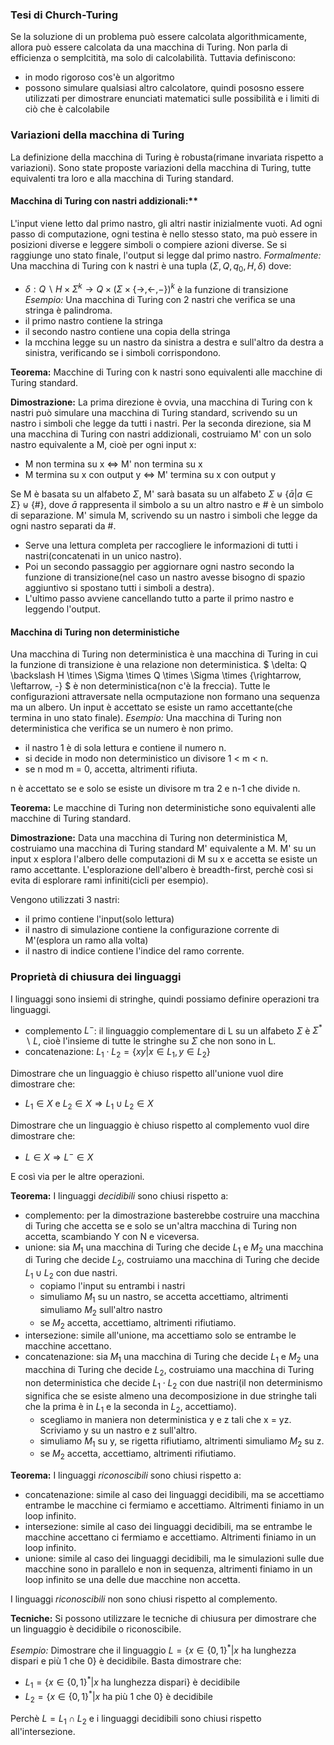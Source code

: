 ### Tesi di Church-Turing
Se la soluzione di un problema può essere calcolata algorithmicamente, allora può essere calcolata da una macchina di Turing.
Non parla di efficienza o semplcitità, ma solo di calcolabilità.
Tuttavia definiscono:
- in modo rigoroso cos'è un algoritmo
- possono simulare qualsiasi altro calcolatore, quindi pososno essere utilizzati per dimostrare enunciati matematici sulle possibilità e i limiti di ciò che è calcolabile

### Variazioni della macchina di Turing
La definizione della macchina di Turing è robusta(rimane invariata rispetto a variazioni).
Sono state proposte variazioni della macchina di Turing, tutte equivalenti tra loro e alla macchina di Turing standard.
#### Macchina di Turing con nastri addizionali:**
L'input viene letto dal primo nastro, gli altri nastir inizialmente vuoti.
Ad ogni passo di computazione, ogni testina è nello stesso stato, ma può essere in posizioni diverse e leggere simboli o compiere azioni diverse.
Se si raggiunge uno stato finale, l'output si legge dal primo nastro.
*Formalmente:* Una macchina di Turing con k nastri è una tupla $(\Sigma, Q, q_0, H, \delta)$ dove:
- $\delta: Q \backslash H \times \Sigma^k \rightarrow Q \times ( \Sigma \times \{\rightarrow, \leftarrow, -\} )^k$ è la funzione di transizione
*Esempio:*
Una macchina di Turing con 2 nastri che verifica se una stringa è palindroma.
- il primo nastro contiene la stringa
- il secondo nastro contiene una copia della stringa
- la mcchina legge su un nastro da sinistra a destra e sull'altro da destra a sinistra, verificando se i simboli corrispondono.

**Teorema:** 
Macchine di Turing con k nastri sono equivalenti alle macchine di Turing standard.

**Dimostrazione:**
La prima direzione è ovvia, una macchina di Turing con k nastri può simulare una macchina di Turing standard, scrivendo su un nastro i simboli che legge da tutti i nastri.
Per la seconda direzione, sia M una macchina di Turing con nastri addizionali, costruiamo M' con un solo nastro equivalente a M, cioè per ogni input x:
- M non termina su x $\Leftrightarrow$ M' non termina su x
- M termina su x con output y $\Leftrightarrow$ M' termina su x con output y

Se M è basata su un alfabeto $\Sigma$, M' sarà basata su un alfabeto $\Sigma \uplus \{ \bar{a} | a \in \Sigma \} \uplus \{ \# \}$, dove $\bar{a}$ rappresenta il simbolo a su un altro nastro e $\#$ è un simbolo di separazione.
M' simula M, scrivendo su un nastro i simboli che legge da ogni nastro separati da $\#$.
- Serve una lettura completa per raccogliere le informazioni di tutti i nastri(concatenati in un unico nastro).
- Poi un secondo passaggio per aggiornare ogni nastro secondo la funzione di transizione(nel caso un nastro avesse bisogno di spazio aggiuntivo si spostano tutti i simboli a destra).
- L'ultimo passo avviene cancellando tutto a parte il primo nastro e leggendo l'output.

#### Macchina di Turing non deterministiche
Una macchina di Turing non deterministica è una macchina di Turing in cui la funzione di transizione è una relazione non deterministica.
$ \delta: Q \backslash H \times \Sigma \times Q \times \Sigma \times \{\rightarrow, \leftarrow, -\} $ è non deterministica(non c'è la freccia).
Tutte le configurazioni attraversate nella ocmputazione non formano una sequenza ma un albero. Un input è accettato se esiste un ramo accettante(che termina in uno stato finale).
*Esempio:*
Una macchina di Turing non deterministica che verifica se un numero è non primo.
- il nastro 1 è di sola lettura e contiene il numero n.
- si decide in modo non deterministico un divisore 1 < m < n.
- se n mod m = 0, accetta, altrimenti rifiuta.

n è accettato se e solo se esiste un divisore m tra 2 e n-1 che divide n.

**Teorema:**
Le macchine di Turing non deterministiche sono equivalenti alle macchine di Turing standard.

**Dimostrazione:**
Data una macchina di Turing non deterministica M, costruiamo una macchina di Turing standard M' equivalente a M.
M' su un input x esplora l'albero delle computazioni di M su x e accetta se esiste un ramo accettante.
L'esplorazione dell'albero è breadth-first, perchè così si evita di esplorare rami infiniti(cicli per esempio).

Vengono utilizzati 3 nastri:
- il primo contiene l'input(solo lettura)
- il nastro di simulazione contiene la configurazione corrente di M'(esplora un ramo alla volta)
- il nastro di indice contiene l'indice del ramo corrente.

### Proprietà di chiusura dei linguaggi
I linguaggi sono insiemi di stringhe, quindi possiamo definire operazioni tra linguaggi.
- complemento $L^-$: il linguaggio complementare di L su un alfabeto $\Sigma$ è $\Sigma^* \backslash L$, cioè l'insieme di tutte le stringhe su $\Sigma$ che non sono in L.
- concatenazione: $L_1 \cdot L_2 = \{ xy | x \in L_1, y \in L_2 \}$

Dimostrare che un linguaggio è chiuso rispetto all'unione vuol dire dimostrare che:
- $L_1 \in X$ e $L_2 \in X \Rightarrow L_1 \cup L_2 \in X$

Dimostrare che un linguaggio è chiuso rispetto al complemento vuol dire dimostrare che:
- $L \in X \Rightarrow L^- \in X$

E così via per le altre operazioni.

**Teorema:**
I linguaggi *decidibili* sono chiusi rispetto a:
- complemento: per la dimostrazione basterebbe costruire una macchina di Turing che accetta se e solo se un'altra macchina di Turing non accetta, scambiando Y con N e viceversa.
- unione: sia $M_1$ una macchina di Turing che decide $L_1$ e $M_2$ una macchina di Turing che decide $L_2$, costruiamo una macchina di Turing che decide $L_1 \cup L_2$ con due nastri.
    - copiamo l'input su entrambi i nastri
    - simuliamo $M_1$ su un nastro, se accetta accettiamo, altrimenti simuliamo $M_2$ sull'altro nastro
    - se $M_2$ accetta, accettiamo, altrimenti rifiutiamo.
- intersezione: simile all'unione, ma accettiamo solo se entrambe le macchine accettano.
- concatenazione: sia $M_1$ una macchina di Turing che decide $L_1$ e $M_2$ una macchina di Turing che decide $L_2$, costruiamo una macchina di Turing non deterministica che decide $L_1 \cdot L_2$ con due nastri(il non determinismo significa che se esiste almeno una decomposizione in due stringhe tali che la prima è in $L_1$ e la seconda in $L_2$, accettiamo).
    - scegliamo in maniera non deterministica y e z tali che x = yz. Scriviamo y su un nastro e z sull'altro.
    - simuliamo $M_1$ su y, se rigetta rifiutiamo, altrimenti simuliamo $M_2$ su z.
    - se $M_2$ accetta, accettiamo, altrimenti rifiutiamo.

**Teorema:**
I linguaggi *riconoscibili* sono chiusi rispetto a:
- concatenazione: simile al caso dei linguaggi decidibili, ma se accettiamo entrambe le macchine ci fermiamo e accettiamo. Altrimenti finiamo in un loop infinito.
- intersezione: simile al caso dei linguaggi decidibili, ma se entrambe le macchine accettano ci fermiamo e accettiamo. Altrimenti finiamo in un loop infinito.
- unione: simile al caso dei linguaggi decidibili, ma le simulazioni sulle due macchine sono in parallelo e non in sequenza, altrimenti finiamo in un loop infinito se una delle due macchine non accetta.

I linguaggi *riconoscibili* non sono chiusi rispetto al complemento.

**Tecniche:**
Si possono utilizzare le tecniche di chiusura per dimostrare che un linguaggio è decidibile o riconoscibile.

*Esempio:*
Dimostrare che il linguaggio $L = \{ x \in \{0,1\}^* | x \text{ ha lunghezza dispari e più 1 che 0} \}$ è decidibile.
Basta dimostrare che:
- $L_1 = \{ x \in \{0,1\}^* | x \text{ ha lunghezza dispari} \}$ è decidibile
- $L_2 = \{ x \in \{0,1\}^* | x \text{ ha più 1 che 0} \}$ è decidibile

Perchè $L = L_1 \cap L_2$ e i linguaggi decidibili sono chiusi rispetto all'intersezione.

